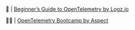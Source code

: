 :baby_bottle:  | [Beginner’s Guide to OpenTelemetry by Logz.io](https://logz.io/learn/opentelemetry-guide/)</br>

:technologist: | [OpenTelemetry Bootcamp by Aspect](https://www.aspecto.io/opentelemetry-bootcamp/)</br>